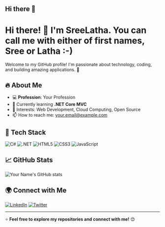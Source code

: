 ## Hi there 👋

<!--
**sreelatha-kancherla/sreelatha-kancherla** is a ✨ _special_ ✨ repository because its `README.md` (this file) appears on your GitHub profile.

Here are some ideas to get you started:

- 🔭 I’m currently working on ...
- 🌱 I’m currently learning ...
- 👯 I’m looking to collaborate on ...
- 🤔 I’m looking for help with ...
- 💬 Ask me about ...
- 📫 How to reach me: ...
- 😄 Pronouns: ...
- ⚡ Fun fact: ...
-->
# Hi there! 👋 I'm SreeLatha. You can call me with either of first names, Sree or Latha :-) 

Welcome to my GitHub profile! I'm passionate about technology, coding, and building amazing applications. 🚀

## 🔥 About Me

- 💻 **Profession**: Your Profession
- 🌱 Currently learning **.NET Core MVC**
- 🎯 Interests: Web Development, Cloud Computing, Open Source
- 📫 How to reach me: [your.email@example.com](mailto:your.email@example.com)

## 🚀 Tech Stack

![C#](https://img.shields.io/badge/C%23-239120?style=for-the-badge&logo=csharp&logoColor=white)
![.NET](https://img.shields.io/badge/.NET-512BD4?style=for-the-badge&logo=dotnet&logoColor=white)
![HTML5](https://img.shields.io/badge/HTML5-E34F26?style=for-the-badge&logo=html5&logoColor=white)
![CSS3](https://img.shields.io/badge/CSS3-1572B6?style=for-the-badge&logo=css3&logoColor=white)
![JavaScript](https://img.shields.io/badge/JavaScript-F7DF1E?style=for-the-badge&logo=javascript&logoColor=black)

## 📈 GitHub Stats

![Your Name's GitHub stats](https://github-readme-stats.vercel.app/api?username=your-username&show_icons=true&theme=radical)

## 🌍 Connect with Me

[![LinkedIn](https://img.shields.io/badge/LinkedIn-0077B5?style=for-the-badge&logo=linkedin&logoColor=white)](https://linkedin.com/in/your-profile)
[![Twitter](https://img.shields.io/badge/Twitter-1DA1F2?style=for-the-badge&logo=twitter&logoColor=white)](https://twitter.com/your-profile)

---

⭐️ **Feel free to explore my repositories and connect with me!** 😊

